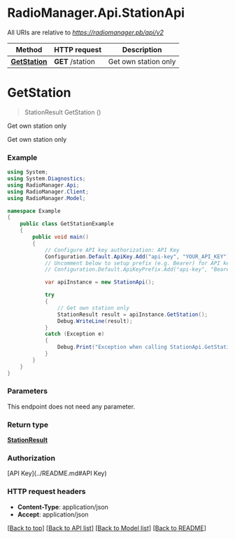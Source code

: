 # RadioManager.Api.StationApi

All URIs are relative to *https://radiomanager.pb/api/v2*

Method | HTTP request | Description
------------- | ------------- | -------------
[**GetStation**](StationApi.md#getstation) | **GET** /station | Get own station only


<a name="getstation"></a>
# **GetStation**
> StationResult GetStation ()

Get own station only

Get own station only

### Example
```csharp
using System;
using System.Diagnostics;
using RadioManager.Api;
using RadioManager.Client;
using RadioManager.Model;

namespace Example
{
    public class GetStationExample
    {
        public void main()
        {
            // Configure API key authorization: API Key
            Configuration.Default.ApiKey.Add("api-key", "YOUR_API_KEY");
            // Uncomment below to setup prefix (e.g. Bearer) for API key, if needed
            // Configuration.Default.ApiKeyPrefix.Add("api-key", "Bearer");

            var apiInstance = new StationApi();

            try
            {
                // Get own station only
                StationResult result = apiInstance.GetStation();
                Debug.WriteLine(result);
            }
            catch (Exception e)
            {
                Debug.Print("Exception when calling StationApi.GetStation: " + e.Message );
            }
        }
    }
}
```

### Parameters
This endpoint does not need any parameter.

### Return type

[**StationResult**](StationResult.md)

### Authorization

[API Key](../README.md#API Key)

### HTTP request headers

 - **Content-Type**: application/json
 - **Accept**: application/json

[[Back to top]](#) [[Back to API list]](../README.md#documentation-for-api-endpoints) [[Back to Model list]](../README.md#documentation-for-models) [[Back to README]](../README.md)

